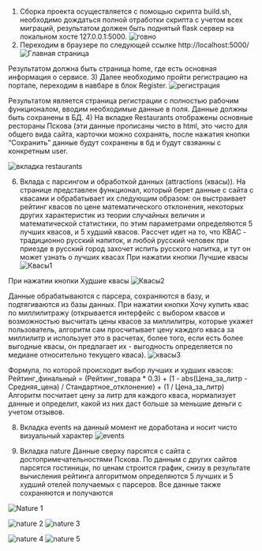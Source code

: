 1) Сборка проекта осуществляется с помощью скрипта build.sh, необходимо дождаться полной отработки скрипта с учетом всех миграций, результатом должен быть поднятый flask сервер на локальном хосте 127.0.0.1:5000.
![говно](https://github.com/user-attachments/assets/2f154e24-6baf-4c41-a706-42aba00a4341)
2) Переходим в браузере по следующей ссылке http://localhost:5000/
![Главная страница](https://github.com/user-attachments/assets/070993ee-8313-4cf8-988d-aca1a29646c0)

Результатом должна быть страница home, где есть основная информация о сервисе.
3) Далее необходимо пройти регистрацию на портале, переходим в навбаре в блок Register.
![регистрация](https://github.com/user-attachments/assets/b3a3730c-49f8-4d2b-a05d-c3b898ec2cc8)

Результатом является страница регистрации с полностью рабочим функционалом, вводим необходимые данные в поля. Данные должны быть сохранены в БД.
4) На вкладке Restaurants отображены основные рестораны Пскова (эти данные прописаны чисто в html, это чисто для общего вида сайта, карточки можно сохранять, после нажатия кнопки “Сохранить” данные будут сохранены в бд и будут свзяанны с конкретным user.

![вкладка restaurants](https://github.com/user-attachments/assets/88755809-4789-4c95-a8e6-0ec0be4a7668)


6) Вклада с парсингом и обработкой данных (attractions (квасы)).
На странице представлен функционал, который берет данные с сайта с квасами и обрабатывает их следующим образом: он выстраивает рейтинг квасов по цене математического отклонения, некоторых других характеристик из теории случайных величин и математической статистики, по этим параметрами определяются 5 лучших квасов, и 5 худший квасов. Рассчет идет на то, что КВАС - традиционно русский напиток, и любой русский человек при приезде в русский город захочет испить русского напитка, и тут он может узнать о лучших квасах
При нажатии кнопки Лучшие квасы 
![Квасы1](https://github.com/user-attachments/assets/29a39e3e-3fa1-40de-80c9-c66eba24e50f)



При нажатии кнопки Худшие квасы
![Квасы2](https://github.com/user-attachments/assets/005342e3-d2ef-4464-963f-78a86238e730)

Данные обрабатываются с парсера, сохраняются в базу, и подтягиваются из базы данных.
При нажатии кнопки Хочу купить квас по миллилитражу (открывается интерфейс с выбором квасов и возможностью высчитать цены квасов за миллилитры, которые укажет пользователь, алгоритм сам просчитывает цену каждого кваса за миллилитр и использует это в расчетах, более того, если есть более выгодные квасы, он предлагает их - выгодность определяется по медиане относительно текущего кваса).
![квасы3](https://github.com/user-attachments/assets/d60d996f-a00a-46f6-99ab-1b7f87d91c35)


Формула, по которой происходит выбор лучших и худших квасов:
Рейтинг_финальный = (Рейтинг_товара * 0.3) + (1 - abs(Цена_за_литр - Средняя_цена) / Стандартное_отклонение) + (1 / Цена_за_литр)
Алгоритм посчитает цену за литр для каждого кваса, нормализует данные и определит, какой из них даст больше за меньшие деньги с учетом отзывов.

8) Вкладка events на данный момент не доработана и носит чисто визуальный характер
![events](https://github.com/user-attachments/assets/84efde46-5bd2-4fef-aaf5-04af4e428934)


10) Вкладка nature
Данные сверху парсятся с сайта с достопримечательностями Пскова.
По данным с других сайтов парсятся гостиницы, по ценам строится график, снизу в результате вычисления рейтинга алгоритмом определяются 5 лучших и 5 худший отелей получаемых с парсеров. Все данные также сохраняются и получаются

![Nature 1](https://github.com/user-attachments/assets/b65f6c8d-8494-48da-ba4f-ad6170755f6c)

![nature 2](https://github.com/user-attachments/assets/16608f53-2291-44c3-a6da-40ddf3720cca)
![nature 3](https://github.com/user-attachments/assets/3ef68fb6-a93b-49fa-8ed2-e7037ea86040)

![nature 4](https://github.com/user-attachments/assets/ac09cec3-22b0-409a-abd0-7b8d653cc234)
![nature 5](https://github.com/user-attachments/assets/75d7eb53-174d-4622-a62e-ec29b34c6075)


